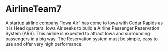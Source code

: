 # AirlineTeam7

A startup airline company “Iowa Air” has come to Iowa with Cedar Rapids as it is Head quarters.  Iowa Air seeks to build a Airline Passenger Reservation System (ARS).  This airline is expected to attract Iowa and surrounding passengers in a big way.  The Reservation system must be simple, easy to use and offer very high performance.
